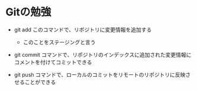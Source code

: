 # Gitの勉強
- git add このコマンドで、リポジトリに変更情報を追加する
   - このことをステージングと言う

- git commit コマンドで、リポジトリのインデックスに追加された変更情報にコメントを付けてコミットできる
- git push コマンドで、ローカルのコミットをリモートのリポジトリに反映させることができる
